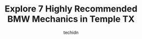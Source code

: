 ---
layout: ampstory
image: https://images.unsplash.com/photo-1636325778435-585ed877d753?ixlib=rb-4.0.3&ixid=MnwxMjA3fDB8MHxwaG90by1wYWdlfHx8fGVufDB8fHx8&auto=format&fit=crop&w=640&h=853&q=80
author: techidn
featured: false
description: Trust your vehicles maintenance and repairs to the 7 best BMW Mechanic in Temple TX, USA. With their extensive experience, cutting-edge technology, and commitment to customer satisfaction, 
title: Explore 7 Highly Recommended BMW Mechanics in Temple TX
cover:
   title: Explore 7 Highly Recommended BMW Mechanics in Temple TX
   subtitle: Rickpate
   background: https://images.unsplash.com/photo-1636325778435-585ed877d753?ixlib=rb-4.0.3&ixid=MnwxMjA3fDB8MHxwaG90by1wYWdlfHx8fGVufDB8fHx8&auto=format&fit=crop&w=640&h=853&q=80

pages: 
 - layout: thirds
   top: <h1>#1 Christian Brothers Automotive Temple</h1>
   bottom: "<p>Excellent all around. These folks diagnosed and fixed an issue with my intake/turbo that had been a problem for months and that two other shops couldnt fix. Christian </p>"
   background: https://www.knot35.com/toplist/wp-content/uploads/2023/06/best-bmw-mechanic-1-in-temple-tx-1685832834.jpeg
   backgroundblur: true
 - layout: thirds
   top: <h1>#2 Quick Wrench Automotive</h1>
   bottom: "<p>1402 N 3rd St, Temple, TX 76501, United States</p>"
   background: https://www.knot35.com/toplist/wp-content/uploads/2023/06/best-bmw-mechanic-2-in-temple-tx-1685832834.jpeg
   cta:
      link: https://www.knot35.com/toplist/explore-7-highly-recommended-bmw-mechanics-in-temple-tx/
      text: Explore 7 Highly Recommended BMW Mechanics in Temple TX
 - layout: thirds
   top: <h1>#3 Troys Auto Care</h1>
   bottom: "<p>1818 W Ave M, Temple, TX 76504, United States</p>"
   background: https://www.knot35.com/toplist/wp-content/uploads/2023/06/best-bmw-mechanic-3-in-temple-tx-1685832835.jpeg
   cta:
      link: https://www.knot35.com/toplist/explore-7-highly-recommended-bmw-mechanics-in-temple-tx/
      text: Explore 7 Highly Recommended BMW Mechanics in Temple TX
 - layout: thirds
   top: <h1>#4 Cornerstone Automotive - Temple</h1>
   bottom: "<p>9311 Adams Ln, Temple, TX 76502, United States</p>"
   background: https://images.unsplash.com/photo-1488554378835-f7acf46e6c98?ixlib=rb-4.0.3&ixid=MnwxMjA3fDB8MHxwaG90by1wYWdlfHx8fGVufDB8fHx8&auto=format&fit=crop&w=640&h=853&q=80
   cta:
      link: https://www.knot35.com/toplist/explore-7-highly-recommended-bmw-mechanics-in-temple-tx/
      text: Explore 7 Highly Recommended BMW Mechanics in Temple TX
 - layout: thirds
   top: <h1>#5 Precision Tune Auto Care</h1>
   bottom: "<p>4707 S 31st St, Temple, TX 76502, United States</p>"
   background: https://images.unsplash.com/photo-1489694553447-4c9339da310d?ixlib=rb-4.0.3&ixid=MnwxMjA3fDB8MHxwaG90by1wYWdlfHx8fGVufDB8fHx8&auto=format&fit=crop&w=640&h=853&q=80
   cta:
      link: https://www.knot35.com/toplist/explore-7-highly-recommended-bmw-mechanics-in-temple-tx/
      text: Explore 7 Highly Recommended BMW Mechanics in Temple TX
 - layout: thirds
   top: <h1>#6 Wiseners Auto Clinic, LLC</h1>
   bottom: "<p>3321 Parkway Dr, Temple, TX 76504, United States</p>"
   background: https://images.unsplash.com/photo-1564951434112-64d74cc2a2d7?ixlib=rb-4.0.3&ixid=MnwxMjA3fDB8MHxwaG90by1wYWdlfHx8fGVufDB8fHx8&auto=format&fit=crop&w=640&h=853&q=80
   cta:
      link: https://www.knot35.com/toplist/explore-7-highly-recommended-bmw-mechanics-in-temple-tx/
      text: Explore 7 Highly Recommended BMW Mechanics in Temple TX
 - layout: thirds
   top: <h1>#7 SWG Automotive & Performance</h1>
   bottom: "<p>7766 Estes Pkwy #2, Temple, TX 76501, United States</p>"
   background: https://images.unsplash.com/photo-1567360425618-1594206637d2?ixlib=rb-4.0.3&ixid=MnwxMjA3fDB8MHxwaG90by1wYWdlfHx8fGVufDB8fHx8&auto=format&fit=crop&w=640&h=853&q=80
   cta:
      link: https://www.knot35.com/toplist/explore-7-highly-recommended-bmw-mechanics-in-temple-tx/
      text: Explore 7 Highly Recommended BMW Mechanics in Temple TX
 - layout: thirds
   middle: Continue reading...
   background: https://images.unsplash.com/photo-1608501821300-4f99e58bba77?ixlib=rb-4.0.3&ixid=MnwxMjA3fDB8MHxwaG90by1wYWdlfHx8fGVufDB8fHx8&auto=format&fit=crop&w=640&h=853&q=80
   cta:
      link: https://www.knot35.com/toplist/explore-7-highly-recommended-bmw-mechanics-in-temple-tx/
      text: Explore 7 Highly Recommended BMW Mechanics in Temple TX
      
---
